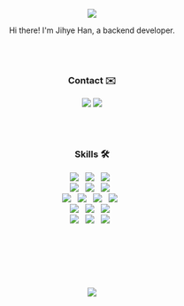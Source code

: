 <p align="center">
  <img src="https://capsule-render.vercel.app/api?type=waving&color=gradient&height=200&section=header&text=JIHYE%20HAN&fontSize=50"/>
</p>

<p align="center">
  Hi there! I'm Jihye Han, a backend developer.
</p>
<br><br>


<h3 align="center">Contact ✉️</h3>
<p align="center">
  <a href="mailto:haneh0714@gmail.com"><img src="http://img.shields.io/badge/Gmail-EA4335?style=flat&logo=Gmail&logoColor=white"></a>
  <a href="https://www.linkedin.com/in/jihyehan/" target="_blank"><img src="https://img.shields.io/badge/Linkedin-0A66C2?style=flat&logo=Linkedin&logoColor=white"/></a>
</p>
<br><br>

<h3 align="center">Skills 🛠</h3>
<p align="center">
  <img src="https://img.shields.io/badge/Java-007396?style=flat&logo=Java&logoColor=white"/></a> &nbsp
  <img src="https://img.shields.io/badge/Node.js-339933?style=flat&logo=Node.js&logoColor=white"/></a> &nbsp
  <img src="https://img.shields.io/badge/C++-00599C?style=flat&logo=c%2B%2B&logoColor=white"/></a> &nbsp
  <br>
  <img src="https://img.shields.io/badge/Spring Boot-6DB33F?style=flat&logo=Spring Boot&logoColor=white"/></a> &nbsp
  <img src="https://img.shields.io/badge/Spring Security-6DB33F?style=flat&logo=Spring Security&logoColor=white"/></a> &nbsp
  <img src="https://img.shields.io/badge/Express-000000?style=flat&logo=Express&logoColor=white"/></a> &nbsp
  <br>
  <img src="https://img.shields.io/badge/React-61DAFB?style=flat&logo=React&logoColor=white"/></a> &nbsp
  <img src="https://img.shields.io/badge/HTML-E34F26?style=flat&logo=HTML5&logoColor=white"/></a> &nbsp
  <img src="https://img.shields.io/badge/CSS-1572B6?style=flat&logo=CSS3&logoColor=white"/></a> &nbsp
  <img src="https://img.shields.io/badge/JavaScript-F7DF1E?style=flat&logo=JavaScript&logoColor=white"/></a> &nbsp
  <br>
  <img src="https://img.shields.io/badge/Gradle-02303A?style=flat&logo=Gradle&logoColor=white"/></a> &nbsp
  <img src="https://img.shields.io/badge/MySQL-4479A1?style=flat&logo=MySQL&logoColor=white"/></a> &nbsp 
  <img src="https://img.shields.io/badge/MongoDB-47A248?style=flat&logo=MongoDB&logoColor=white"/></a> &nbsp
  <br>
  <img src="https://img.shields.io/badge/Intellij-000000?style=flat&logo=Intellij IDEA&logoColor=white"/></a> &nbsp 
  <img src="https://img.shields.io/badge/WebStorm-000000?style=flat&logo=WebStorm&logoColor=white"/></a> &nbsp
  <img src="https://img.shields.io/badge/VS Code-007ACC?style=flat&logo=Visual Studio Code&logoColor=white"/></a> &nbsp 
</p>
<br><br><br><br><br>

<p align="center">
  <img src="http://mazassumnida.wtf/api/v2/generate_badge?boj=hanjihye0714"/>
</p>
<br><br><br>
